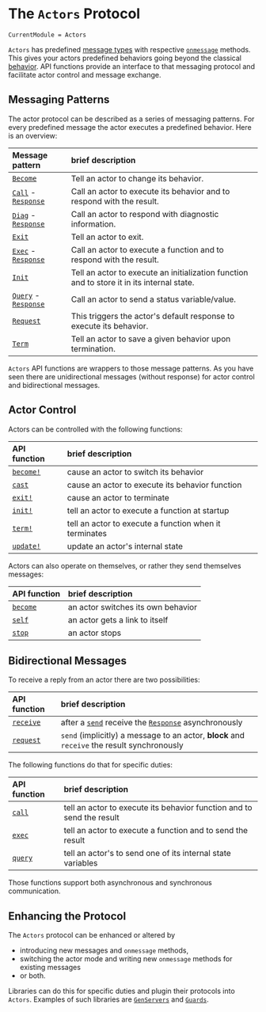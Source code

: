 # The `Actors` Protocol

```@meta
CurrentModule = Actors
```

`Actors` has predefined [message types](messages.md) with respective [`onmessage`](@ref) methods. This gives your actors predefined behaviors going beyond the classical [behavior](behaviors.md). API functions provide an interface to that messaging protocol and facilitate actor control and message exchange.

## Messaging Patterns

The actor protocol can be described as a series of messaging patterns. For every predefined message the actor executes a predefined behavior. Here is an overview:

| Message pattern | brief description |
|:----------------|:------------------|
| [`Become`](@ref) | Tell an actor to change its behavior. |
| [`Call`](@ref) - [`Response`](@ref) | Call an actor to execute its behavior and to respond with the result. | [`Cast`](@ref) | Cast an actor a message to execute its behavior. |
| [`Diag`](@ref) - [`Response`](@ref) | Call an actor to respond with diagnostic information. |
| [`Exit`](@ref) | Tell an actor to exit. |
| [`Exec`](@ref) - [`Response`](@ref) | Call an actor to execute a function and to respond with the result. |
| [`Init`](@ref) | Tell an actor to execute an initialization function and to store it in its internal state. |
| [`Query`](@ref) - [`Response`](@ref) | Call an actor to send a status variable/value. |
| [`Request`](@ref) | This triggers the actor's default response to execute its behavior. |
| [`Term`](@ref) | Tell an actor to save a given behavior upon termination. |

`Actors` API functions are wrappers to those message patterns. As you have seen there are unidirectional messages (without response) for actor control and bidirectional messages.

## Actor Control

Actors can be controlled with the following functions:

| API function | brief description |
|:-------------|:------------------|
| [`become!`](@ref) | cause an actor to switch its behavior |
| [`cast`](@ref) | cause an actor to execute its behavior function |
| [`exit!`](@ref) | cause an actor to terminate |
| [`init!`](@ref) | tell an actor to execute a function at startup |
| [`term!`](@ref) | tell an actor to execute a function when it terminates |
| [`update!`](@ref) | update an actor's internal state |

Actors can also operate on themselves, or rather they send themselves messages:

| API function | brief description |
|:-------------|:------------------|
| [`become`](@ref) | an actor switches its own behavior |
| [`self`](@ref) | an actor gets a link to itself |
| [`stop`](@ref) | an actor stops |

## Bidirectional Messages

To receive a reply from an actor there are two possibilities:

| API function | brief description |
|:-------------|:------------------|
| [`receive`](@ref) | after a [`send`](@ref) receive the [`Response`](@ref) asynchronously |
| [`request`](@ref) | `send` (implicitly) a message to an actor, **block** and `receive` the result synchronously |

The following functions do that for specific duties:

| API function | brief description |
|:-------------|:------------------|
| [`call`](@ref) | tell an actor to execute its behavior function and to send the result |
| [`exec`](@ref) | tell an actor to execute a function and to send the result |
| [`query`](@ref) | tell an actor's to send one of its internal state variables |

Those functions support both asynchronous and synchronous communication.

## Enhancing the Protocol

The `Actors` protocol can be enhanced or altered by

- introducing new messages and `onmessage` methods,
- switching the actor mode and writing new `onmessage` methods for existing messages
- or both.

Libraries can do this for specific duties and plugin their protocols into `Actors`. Examples of such libraries are [`GenServers`](https://github.com/JuliaActors/GenServers.jl) and [`Guards`](https://github.com/JuliaActors/Guards.jl).
